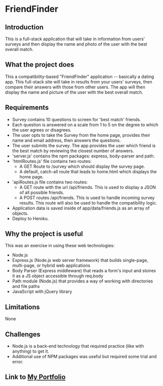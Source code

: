 # FriendFinder

## Introduction
This is a full-stack application that will take in information from users' surveys and then display the name and photo of the user with the best overall match.

## What the project does
This a compatibility-based "FriendFinder" application -- basically a dating app. This full-stack site will take in results from your users' surveys, then compare their answers with those from other users. The app will then display the name and picture of the user with the best overall match.

## Requirements
* Survey contains 10 questions to screen for 'best match' friends.
* Each question is answered on a scale from 1 to 5 on the degree to which the user agrees or disagrees.
* The user opts to take the Survey from the home page, provides their name and email address, then answers the questions.
* The user submits the survey. The app provides the user which friend is the best match by reviewing the closest number of answers.
* 'server.js' contains the npm packages:  express, body-parser and path.
* 'htmlRoutes.js' file contains two routes: 
    *  A GET Route to /survey which should display the survey page.
    * A default, catch-all route that leads to home.html which displays the home page.
* 'apiRoutes.js file contains two routes:
    *  A GET route with the url /api/friends. This is used to display a JSON of all possible friends.
    *  A POST routes /api/friends. This is used to handle incoming survey results. This route will also be used to handle the compatibility logic. 
* Application data is saved inside of app/data/friends.js as an array of objects. 
* Deploy to Heroku.

## Why the project is useful
This was an exercise in using these web technologies:  
* Node.js 
* Express.js (Node.js web server framework) that builds single-page, multi-page, or hybrid web applications
* Body Parser (Express middleware) that reads a form's input and stoires it as a JS object accessible through req.body
* Path module (Node.js) that provides a way of working with directories and file paths
* JavaScript with jQuery library

## Limitations
None

## Challenges
- Node.js is a back-end technology that required practice (like with anything) to get it.
- Additional use of NPM packages was useful but required some trial and error.

## Link to [My Portfolio](https://teeterjm58.github.io/Basic-Portfolio/portfolio.html)


